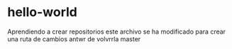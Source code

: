 # hello-world
Aprendiendo a crear repositorios
este archivo se ha modificado para crear una ruta de cambios antwr de volvrrla master
